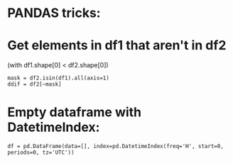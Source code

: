 # PANDAS tricks:

# Get elements in df1 that aren't in df2
(with df1.shape[0] < df2.shape[0])

	mask = df2.isin(df1).all(axis=1)
	ddif = df2[~mask]

# Empty dataframe with DatetimeIndex:
	df = pd.DataFrame(data=[], index=pd.DatetimeIndex(freq='H', start=0, periods=0, tz='UTC'))
